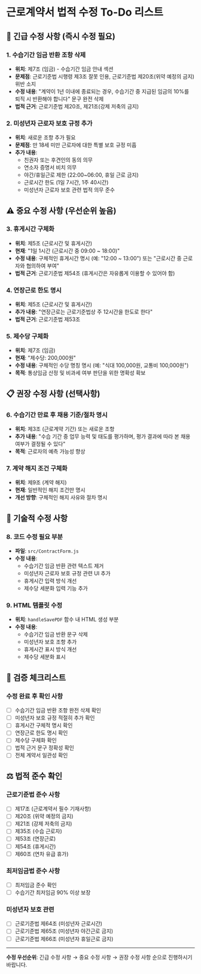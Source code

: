 # 근로계약서 법적 수정 To-Do 리스트

## 🚨 긴급 수정 사항 (즉시 수정 필요)

### 1. 수습기간 임금 반환 조항 삭제
- **위치**: 제7조 (임금) - 수습기간 임금 안내 섹션
- **문제점**: 근로기준법 시행령 제3조 잘못 인용, 근로기준법 제20조(위약 예정의 금지) 위반 소지
- **수정 내용**: "계약이 1년 이내에 종료되는 경우, 수습기간 중 지급된 임금의 10%를 퇴직 시 반환해야 합니다" 문구 완전 삭제
- **법적 근거**: 근로기준법 제20조, 제21조(강제 저축의 금지)

### 2. 미성년자 근로자 보호 규정 추가
- **위치**: 새로운 조항 추가 필요
- **문제점**: 만 18세 미만 근로자에 대한 특별 보호 규정 미흡
- **추가 내용**:
  - 친권자 또는 후견인의 동의 의무
  - 연소자 증명서 비치 의무
  - 야간/휴일근로 제한 (22:00~06:00, 휴일 근로 금지)
  - 근로시간 한도 (1일 7시간, 1주 40시간)
  - 미성년자 근로자 보호 관련 법적 의무 준수

## ⚠️ 중요 수정 사항 (우선순위 높음)

### 3. 휴게시간 구체화
- **위치**: 제5조 (근로시간 및 휴게시간)
- **현재**: "1일 1시간 (근로시간 중 09:00 ~ 18:00)"
- **수정 내용**: 구체적인 휴게시간 명시 (예: "12:00 ~ 13:00") 또는 "근로시간 중 근로자와 협의하여 부여"
- **법적 근거**: 근로기준법 제54조 (휴게시간은 자유롭게 이용할 수 있어야 함)

### 4. 연장근로 한도 명시
- **위치**: 제5조 (근로시간 및 휴게시간)
- **추가 내용**: "연장근로는 근로기준법상 주 12시간을 한도로 한다"
- **법적 근거**: 근로기준법 제53조

### 5. 제수당 구체화
- **위치**: 제7조 (임금)
- **현재**: "제수당: 200,000원"
- **수정 내용**: 구체적인 수당 명칭 명시 (예: "식대 100,000원, 교통비 100,000원")
- **목적**: 통상임금 산정 및 비과세 여부 판단을 위한 명확성 확보

## 📋 권장 수정 사항 (선택사항)

### 6. 수습기간 만료 후 채용 기준/절차 명시
- **위치**: 제3조 (근로계약 기간) 또는 새로운 조항
- **추가 내용**: "수습 기간 중 업무 능력 및 태도를 평가하며, 평가 결과에 따라 본 채용 여부가 결정될 수 있다"
- **목적**: 근로자의 예측 가능성 향상

### 7. 계약 해지 조건 구체화
- **위치**: 제9조 (계약 해지)
- **현재**: 일반적인 해지 조건만 명시
- **개선 방향**: 구체적인 해지 사유와 절차 명시

## 🔧 기술적 수정 사항

### 8. 코드 수정 필요 부분
- **파일**: `src/ContractForm.js`
- **수정 내용**:
  - 수습기간 임금 반환 관련 텍스트 제거
  - 미성년자 근로자 보호 규정 관련 UI 추가
  - 휴게시간 입력 방식 개선
  - 제수당 세분화 입력 기능 추가

### 9. HTML 템플릿 수정
- **위치**: `handleSavePDF` 함수 내 HTML 생성 부분
- **수정 내용**:
  - 수습기간 임금 반환 문구 삭제
  - 미성년자 보호 조항 추가
  - 휴게시간 표시 방식 개선
  - 제수당 세분화 표시

## 📝 검증 체크리스트

### 수정 완료 후 확인 사항
- [ ] 수습기간 임금 반환 조항 완전 삭제 확인
- [ ] 미성년자 보호 규정 적절히 추가 확인
- [ ] 휴게시간 구체적 명시 확인
- [ ] 연장근로 한도 명시 확인
- [ ] 제수당 구체화 확인
- [ ] 법적 근거 문구 정확성 확인
- [ ] 전체 계약서 일관성 확인

## ⚖️ 법적 준수 확인

### 근로기준법 준수 사항
- [ ] 제17조 (근로계약서 필수 기재사항)
- [ ] 제20조 (위약 예정의 금지)
- [ ] 제21조 (강제 저축의 금지)
- [ ] 제35조 (수습 근로자)
- [ ] 제53조 (연장근로)
- [ ] 제54조 (휴게시간)
- [ ] 제60조 (연차 유급 휴가)

### 최저임금법 준수 사항
- [ ] 최저임금 준수 확인
- [ ] 수습기간 최저임금 90% 이상 보장

### 미성년자 보호 관련
- [ ] 근로기준법 제64조 (미성년자 근로시간)
- [ ] 근로기준법 제65조 (미성년자 야간근로 금지)
- [ ] 근로기준법 제66조 (미성년자 휴일근로 금지)

---

**수정 우선순위**: 긴급 수정 사항 → 중요 수정 사항 → 권장 수정 사항 순으로 진행하시기 바랍니다. 